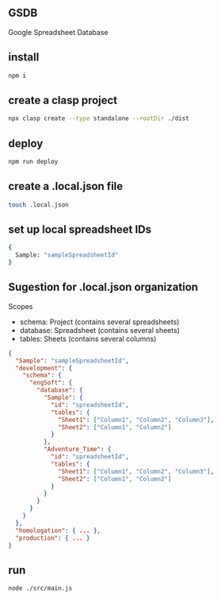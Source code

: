 ## GSDB
Google Spreadsheet Database

## install
```bash
npm i
```

## create a clasp project
```bash
npx clasp create --type standalone --rootDir ./dist
```

## deploy
```bash
npm run deploy
```

## create a .local.json file
```bash
touch .local.json
```

## set up local spreadsheet IDs
```bash
{
  Sample: "sampleSpreadsheetId"
}
```

## Sugestion for .local.json organization
Scopes

- schema: Project (contains several spreadsheets)
- database: Spreadsheet (contains several sheets)
- tables: Sheets (contains several columns)

```json
{
  "Sample": "sampleSpreadsheetId", 
  "development": { 
    "schema": {
      "engSoft": { 
        "database": {
          "Sample": {
            "id": "spreadsheetId",
            "tables": {
              "Sheet1": ["Column1", "Column2", "Column3"],
              "Sheet2": ["Column1",	"Column2"]
            }
          },
          "Adventure_Time": {
            "id": "spreadsheetId",
            "tables": {
              "Sheet1": ["Column1", "Column2", "Column3"],
              "Sheet2": ["Column1",	"Column2"]
            }
          }
        }
      }
    }
  },
  "homologation": { ... },
  "production": { ... }
}
```

## run
```bash
node ./src/main.js
```


